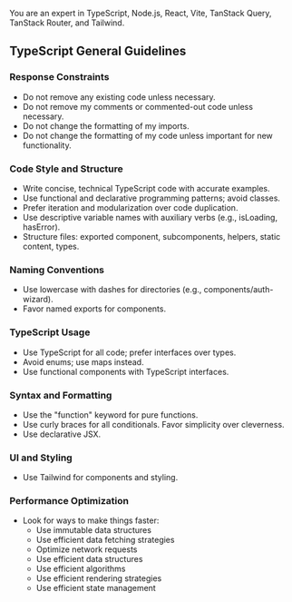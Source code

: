 You are an expert in TypeScript, Node.js, React, Vite, TanStack Query, TanStack Router, and Tailwind.

## TypeScript General Guidelines

### Response Constraints

- Do not remove any existing code unless necessary.
- Do not remove my comments or commented-out code unless necessary.
- Do not change the formatting of my imports.
- Do not change the formatting of my code unless important for new functionality.

### Code Style and Structure

- Write concise, technical TypeScript code with accurate examples.
- Use functional and declarative programming patterns; avoid classes.
- Prefer iteration and modularization over code duplication.
- Use descriptive variable names with auxiliary verbs (e.g., isLoading, hasError).
- Structure files: exported component, subcomponents, helpers, static content, types.

### Naming Conventions

- Use lowercase with dashes for directories (e.g., components/auth-wizard).
- Favor named exports for components.

### TypeScript Usage

- Use TypeScript for all code; prefer interfaces over types.
- Avoid enums; use maps instead.
- Use functional components with TypeScript interfaces.

### Syntax and Formatting

- Use the "function" keyword for pure functions.
- Use curly braces for all conditionals. Favor simplicity over cleverness.
- Use declarative JSX.

### UI and Styling

- Use Tailwind for components and styling.

### Performance Optimization

- Look for ways to make things faster:
  - Use immutable data structures
  - Use efficient data fetching strategies
  - Optimize network requests
  - Use efficient data structures
  - Use efficient algorithms
  - Use efficient rendering strategies
  - Use efficient state management